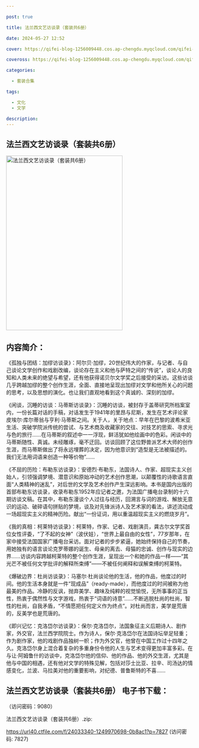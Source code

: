 ```yaml
---

post: true

title: 法兰西文艺访谈录（套装共6册）

date: 2024-05-27 12:52

cover: https://qifei-blog-1256009448.cos.ap-chengdu.myqcloud.com/qifei-blog/66040c6d9f345e8d03a9b6f4.jpg

coveross: https://qifei-blog-1256009448.cos.ap-chengdu.myqcloud.com/qifei-blog/66040c6d9f345e8d03a9b6f4.jpg

categories:

  - 套装合集

tags:

  - 文化
  - 文学

description:
---
```


## 法兰西文艺访谈录（套装共6册）
<img alt="法兰西文艺访谈录（套装共6册） " class="aligncenter loading" data-was-processed="true" decoding="async" fetchpriority="high" height="471" src="https://qifei-blog-1256009448.cos.ap-chengdu.myqcloud.com/qifei-blog/66040c6d9f345e8d03a9b6f4.jpg " style="cursor: zoom-in;" width="314"/>

## 内容简介：

《孤独与团结：加缪访谈录》：阿尔贝·加缪，20世纪伟大的作家，与记者、与自己谈论文学创作和戏剧改编，谈论存在主义和他与萨特之间的“传说”，谈论人的良知和人类未来的绝望与希望，还有他获得诺贝尔文学奖之后接受的采访。这些访谈几乎跨越加缪的整个创作生涯，全面、直接地呈现出加缪对文学和他所关心的问题的思考，以及思想的演化。也让我们直观地看到这个真诚的、深刻的加缪。

《闲谈，沉睡的访谈：马蒂斯访谈录》：沉睡的访谈，被封存于盖蒂研究所档案室内，一份长篇对话的手稿，对话发生于1941年的里昂与尼斯，发生在艺术评论家皮埃尔·库尔蒂翁与亨利·马蒂斯之间。关于人，关于地点：早年在巴黎的波希米亚生活、突破学院派传统的尝试、与艺术商及收藏家的交往、对技艺的思索、寻求光与色的旅行……在马蒂斯的叙述中一一浮现，鲜活犹如他绘画中的色彩。闲谈中的马蒂斯随性、真诚。未经雕琢，毫不迂回。访谈回顾了这位野兽派艺术大师的创作生涯，而马蒂斯做出了将永远埋葬的决定，因为他意识到“造型是无法被描述的。我们无法用词语来创造一种等价物”……

《不屈的历险：布勒东访谈录》：安德烈·布勒东，法国诗人、作家、超现实主义创始人，引领强调梦境、潜意识和原始冲动的艺术创作思潮，以颠覆性的诗歌语言直面“人类精神的迷乱”，对后世的文学及艺术创作产生深远影响。本书是国内出版的首部布勒东访谈录，收录布勒东1952年应记者之邀，为法国广播电台录制的十六期访谈文稿。在其中，布勒东漫谈个人过往与经历，回溯言与词的游戏、解放无意识的运动、破碎语句拼贴的梦境，谈及对先锋派诗人及艺术家的看法，讲述流动成一场超现实主义的精神历险。献出“一份证词，用以重温超现实主义的燃烧岁月”。

《我的真相：柯莱特访谈录》：柯莱特，作家、记者、戏剧演员，龚古尔文学奖首位女性评委，“了不起的女神”（波伏娃），“世界上最自由的女性”，77岁那年，在家中接受法国国家广播电台采访。面对记者的步步紧逼，她始终保持自己的节奏，用她独有的语言谈论克罗蒂娜的诞生、母亲的离去、母猫的忠诚、创作与现实的边界……访谈内容跨越柯莱特的整个创作生涯，呈现出一个和她的作品一样——“其光芒不被任何文学批评的解释所束缚”——不被任何阐释和误解束缚的柯莱特。

《爆破边界：杜尚访谈录》：马塞尔·杜尚谈论他的生活，他的作品，他度过的时间。他的生活本身就是一件“现成品”（ready-made），而他度过的时间被称为他最美的作品。冷静的反讽，抛弃美学、趣味及纯粹的视觉愉悦，无所事事的正当性，热衷于偶然性与文字游戏，热衷于“词语的诗意”……不断逃脱杜尚的杜尚，智性的杜尚，自我矛盾，“不情愿把任何定义作为终点”。对杜尚而言，美学是荒唐的，反美学也是荒唐的。

《即兴记忆：克洛岱尔访谈录》：保尔·克洛岱尔，法国象征主义后期诗人、剧作家，外交官，法兰西学院院士。作为诗人，保尔·克洛岱尔在法国诗坛举足轻重；作为剧作家，他的戏剧作品独树一帜；作为外交官，他曾在中国工作过十四年之久。克洛岱尔身上混合着复杂的多重身份令他的人生与艺术变得更加丰富多彩。在与让·阿姆鲁什的访谈中，克洛岱尔他的信仰、他的作品、他的外交生涯，尤其是他与中国的相遇，还有他对文学的特殊见解，包括对莎士比亚、拉辛、司汤达的情感变化，兰波、马拉美对他的重要影响，对纪德、普鲁斯特的不喜……

## 法兰西文艺访谈录（套装共6册） 电子书下载：

 （访问密码：9080）

法兰西文艺访谈录（套装共6册）.zip: 

https://url40.ctfile.com/f/24033340-1249970698-0b8ac1?p=7827 (访问密码: 7827)
